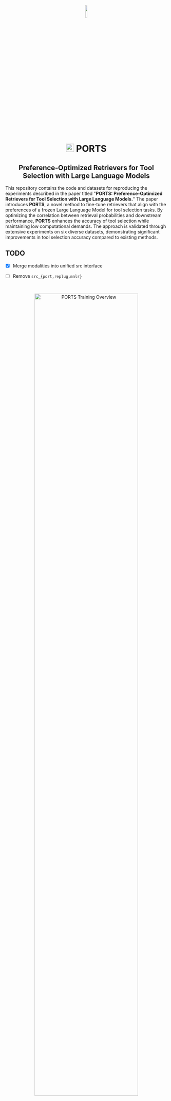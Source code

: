 <div align="center"><img src="assets/fishing_rod_tool.png" width="10%"> </div>
<h1 align="center"><img src="assets/ports_icon.png" alt="port icon" width="25" height="auto"> PORTS</h1>
<h2 align="center">Preference-Optimized Retrievers for Tool Selection with Large Language Models  </h2>

This repository contains the code and datasets for reproducing the experiments described in the paper titled "**PORTS: Preference-Optimized Retrievers for Tool Selection with Large Language Models.**" The paper introduces **PORTS**, a novel method to fine-tune retrievers that align with the preferences of a frozen Large Language Model for tool selection tasks. By optimizing the correlation between retrieval probabilities and downstream performance, **PORTS** enhances the accuracy of tool selection while maintaining low computational demands. The approach is validated through extensive experiments on six diverse datasets, demonstrating significant improvements in tool selection accuracy compared to existing methods.


## TODO

- [x] Merge modalities into unified src interface
- [ ] Remove `src_{port,replug,mnlr}`



<br/>
<p align="center">
<img src="assets/ports_overview.png" width="80%" height="auto" alt="PORTS Training Overview" class="center">
</p>


## 📎 Table of Contents

- [Model](#model)
- [Dataset](#dataset)
- [Project Structure](#project-structure)
- [Quickstart](#quickstart)
- [Using the Markdown File](#using-the-markdown-file)
- [Script-based Training](#script-based-training)
- [Sbatch-based Grid Search Training](#sbatch-based-grid-search-training)
- [Main Accuracy Results](#main-accuracy-results)
- [Unsloth Integration](#unsloth-integration)

## Model

**PORTS** fine-tunes a retriever model to select the most appropriate tools based on preferences derived from a frozen LLM. The retriever is optimized through a dual loss approach: a perplexity-based preference signal and a contrastive semantic loss. This ensures the retriever aligns with the LLM's preferences, leading to more accurate tool selection in various scenarios. The model is trained on two encoder architectures, RoBERTa-base and BGE-base, and evaluated using three LLMs with varying levels of expertise in tool usage.

## Dataset

The experiments are conducted on six publicly available datasets, which include APIBench, API-Bank, Octopus-v2, ToolE, BFCL, and ToolBench. These datasets cover various applications, input modalities, and toolsets, comprehensively evaluating **PORTS**' effectiveness. Datasets can be found [here](https://anonymous.4open.science/r/ports-data/).

## Project Structure

The repository is organized with the following structure:

```
/ports/
├── Makefile              # Entry point for all training commands
├── main/                 # Main code directory
│   ├── scripts/          # All training and utility scripts
│   ├── src/              # Source code modules
│   │   ├── port/         # PORTS model implementation
│   │   ├── replug/       # RePlug model implementation  
│   │   ├── dml/          # DML (MNRL) implementation
│   │   └── utils/        # Shared utilities
│   ├── main_train_port.py # Main PORTS training script
│   ├── train_replug.py   # RePlug training script
│   ├── train_mnrl.py     # MNRL training script
│   └── output/           # Output directory for trained models
├── datasets/             # Training and evaluation datasets
└── assets/               # Project assets and documentation
```

## Quickstart

### Setup

1. **Clone the repository:**
   ```bash
   git clone https://github.com/yourorg/ports.git
   cd ports
   ```

2. **Install the required dependencies:**
   ```bash
   pip install -r build/requirements.txt
   ```

3. **Download the datasets:**
   The datasets can be downloaded from the following link: [PORTS Datasets](https://anonymous.4open.science/r/ports-data/). Extract the datasets into the `datasets/` directory.

### Using the Makefile

We provide a Makefile that offers a clean interface for running all training operations. This is the recommended way to launch training and evaluation jobs, as it ensures consistent defaults and easy overrides.

### Running Training via Makefile

#### 1. PORTS Training

```bash
make ports
```

#### 2. RePlug Training

```bash
make replug
```

#### 3. MNRL Training

```bash
make mnrl
```

#### 4. Docker (interactive)

```bash
make docker
```

#### 5. Clean Output Directories

```bash
make clean
```

### Overriding Defaults

You can override any default parameter by specifying it on the command line. For example:

```bash
make ports DATASET=bfcl INFERENCE_MODEL=gemma2-2B
make replug EPOCHS=10 BATCH_SIZE=4
make mnrl RETRIEVAL_MODEL=FacebookAI/roberta-base
```

### Available Parameters

#### Common Parameters (all training methods)

| Parameter | Description | Default |
|-----------|-------------|---------|
| `DATASET` | Dataset name | toolbench |
| `RETRIEVAL_MODEL` | Retrieval model name | BAAI/bge-base-en-v1.5 |
| `INFERENCE_MODEL` | Inference model name | llama3-8B |
| `EPOCHS` | Number of training epochs | 5 |
| `BATCH_SIZE` | Training batch size | 2 |
| `LR` | Learning rate | 1e-5 |
| `SEED` | Random seed | 42 |
| `EVAL_STEPS` | Evaluation steps fraction | 0.2 |
| `USE_4BIT` | Use 4-bit quantization | true |
| `MAX_TRAIN_SAMPLES` | Maximum training samples | 1000 |
| `GAMMA` | Gamma temperature | 0.5 |
| `BETA` | Beta temperature | 0.5 |
| `WARMUP_RATIO` | Fraction of training steps for warmup | 0.1 |
| `K_EVAL_VALUES_ACCURACY` | Values of k for accuracy@k evaluation | 1 3 5 |
| `K_EVAL_VALUES_NDCG` | Values of k for ndcg@k evaluation | 1 3 5 |

#### MNRL-Specific Parameters

| Parameter | Description | Default |
|-----------|-------------|---------|
| `SCHEDULER` | Learning rate scheduler | warmupcosine |
| `POOLING` | Embedding pooling strategy | mean |
| `NEGATIVES_PER_SAMPLE` | Number of negative samples | 1 |
| `MODEL_NAME` | Retrieval model name | BAAI/bge-base-en-v1.5 |
| `PREPROCESSING_BATCH_SIZE` | Batch size for preprocessing | 16 |
| `EVAL_STEPS_FRACTION` | Fraction of steps for evaluation | 0.2 |
| `WANDB_PROJECT_NAME` | Weights & Biases project name | MNRL_Training |
| `WANDB_RUN_NAME` | Weights & Biases run name | auto-generated |
| `OUTPUT_DIR` | Directory to save model, logs, and results | auto-generated |
| `RANDOM_NEGATIVES` | Whether to use random negatives | true |
| `EVALUATE_ON_TEST` | Whether to evaluate on test set | true |
| `USE_PRE_TRAINED_MODEL` | Whether to use pre-trained model | true |
| `PUSH_TO_HUB` | Whether to push model to HF Hub | true |
| `PUBLIC_MODEL` | Whether to make model public | true |
| `HUB_REPO_NAME` | HuggingFace Hub repo name | auto-generated |
| `LOG_FILE` | Path to log file | auto-generated |
| `WARMUP_RATIO` | Fraction of training steps for warmup | 0.1 |

### Example Usage

```bash
# Train PORTS with non-default parameters
make ports DATASET=apibench INFERENCE_MODEL=llama3-8B EPOCHS=3 LAMBDA_WEIGHT=0.5 PREF_BETA=0.8

# Train RePlug with customized retrieval settings
make replug DATASET=bfcl RETRIEVAL_MODEL=FacebookAI/roberta-base NUM_RETRIEVED_DOCS=8 GAMMA=0.3

# Train MNRL with specific pooling strategy and batch size
make mnrl DATASET=octopus RETRIEVAL_MODEL=BAAI/bge-base-en-v1.5 POOLING=cls BATCH_SIZE=64
```

### Notes

- The Makefile will call the appropriate script in `main/scripts/` with all parameters set.
- Output directories are automatically created.
- For advanced usage or script-specific parameters, see the script-based training section below.

## Using the Markdown File

In addition to the code and datasets, this repository includes a comprehensive Markdown documentation that can help you understand and use the PORTS framework effectively. Here's how to use it:

### Reading the Markdown Documentation

1. **Viewing in GitHub**: 
   The README.md file is automatically rendered by GitHub's web interface. Simply navigate to the repository's main page to view it with proper formatting and styling.

2. **Local Viewing Options**:
   - Use any text editor to open the README.md file
   - For better rendering, use a Markdown viewer like:
     - VS Code with the Markdown Preview extension
     - Typora, a dedicated Markdown editor
     - GitHub Desktop's built-in Markdown preview

### Documentation Structure

The Markdown documentation is organized into clear sections:

- **Model Description**: Technical details about PORTS architecture
- **Dataset Information**: Details about supported datasets and their structure
- **Project Structure**: Overview of code organization
- **Quickstart Guide**: Step-by-step instructions for getting started
- **Training Options**: Comprehensive list of parameters and configurations
- **Results**: Performance metrics and comparisons

### Modifying the Documentation

If you need to update the documentation:

1. Edit the README.md file using any text editor
2. Follow standard Markdown syntax:
   - `#` for headers (more `#` means smaller headers)
   - `*` or `-` for bullet points
   - `|` for table columns
   - `` ``` `` for code blocks (specify language after opening backticks)
   - `[text](url)` for links
   - `![alt text](image_path)` for images

3. Use HTML tags for advanced formatting:
   - `<div align="center">` for centering content
   - `<img src="..." width="...">` for image sizing
   - `<br/>` for line breaks

4. Preview changes using a Markdown viewer before committing

### Extending the Documentation

When adding new features or models to the project, be sure to update:

1. The Table of Contents section
2. The relevant documentation section
3. Any code examples or parameter lists
4. Training and evaluation result tables

Remember to maintain consistent formatting and style to ensure readability.

## Script-based Training

You can also run training using the provided shell scripts, which are aligned with the Makefile and support environment variable overrides for all key parameters.

### 1. PORTS Training

Run the PORTS training script:

```bash
bash main/scripts/train_ports.sh
```

#### Overriding Defaults

You can override any default by setting the corresponding environment variable before the script call:

```bash
DATASET_NAME=bfcl INFERENCE_MODEL_PSEUDONAME=gemma2-2B RETRIEVAL_MODEL_NAME=FacebookAI/roberta-base bash main/scripts/train_ports.sh
```

#### All Environment Variables (PORTS)

| Variable | Description | Default |
|----------|-------------|---------|
| `DATASET_NAME` | Dataset name | toolbench |
| `RETRIEVAL_MODEL_NAME` | Retrieval model name | BAAI/bge-base-en-v1.5 |
| `INFERENCE_MODEL_PSEUDONAME` | Inference model pseudo-name | llama3-8B |
| `RETRIEVAL_MAX_SEQ_LEN` | Max seq length for retriever | 512 |
| `INFERENCE_MAX_SEQ_LEN` | Max seq length for inference | 1024 |
| `N_EPOCHS` | Number of epochs | 5 |
| `LR` | Learning rate | 1e-5 |
| `LR_SCHEDULER` | Learning rate scheduler | cosine |
| `TRAIN_BATCH_SIZE` | Training batch size | 2 |
| `EVAL_BATCH_SIZE` | Evaluation batch size | 4 |
| `PREPROCESS_BATCH_SIZE` | Preprocessing batch size | 16 |
| `PADDING_SIDE` | Tokenizer padding side | left |
| `LAMBDA_WEIGHT` | Lambda loss weight | 0.3 |
| `N_NEGS` | Number of negative examples | 3 |
| `GAMMA` | Gamma temperature | 0.5 |
| `BETA` | Beta temperature | 0.5 |
| `PREF_BETA` | Preference weight (ORPO beta) | 1 |
| `WEIGHT_DECAY` | Weight decay for optimizer | 0.01 |
| `CORPUS_UPDATES` | Steps between corpus re-embedding | 100 |
| `SAVE_STRATEGY` | Model saving strategy | epoch |
| `SAVE_STEPS` | Steps between model saves | None |
| `SAVE_DIR` | Directory to save checkpoints | ./checkpoints |
| `MAX_CHECKPOINTS` | Maximum number of checkpoints | None |
| `SEED` | Random seed | 42 |
| `EVAL_STEPS` | Evaluation steps fraction | 0.2 |
| `LOAD_IN_4BIT` | Use 4-bit quantization | true |
| `MAX_TRAIN_SAMPLES` | Maximum training samples | 1000 |
| `WARMUP_RATIO` | Fraction of training steps for warmup | 0.1 |
| `WANDB_RUN_NAME` | Weights & Biases run name | auto-generated |
| `K_EVAL_VALUES_ACCURACY` | Values for accuracy@k | 1 3 5 |
| `K_EVAL_VALUES_NDCG` | Values for ndcg@k | 1 3 5 |

### 2. RePlug Training

Run the RePlug training script:

```bash
bash main/scripts/train_replug.sh
```

#### Overriding Defaults

```bash
DATASET_NAME=bfcl INFERENCE_MODEL_PSEUDONAME=gemma2-2B RETRIEVAL_MODEL_NAME=FacebookAI/roberta-base bash main/scripts/train_replug.sh
```

#### All Environment Variables (RePlug)

| Variable | Description | Default |
|----------|-------------|---------|
| `DATASET_NAME` | Dataset name | toolbench |
| `WANDB_RUN_NAME` | Weights & Biases run name | auto-generated |
| `SAVE_PATH` | Path to save trained model and outputs | auto-generated |
| `INFERENCE_MODEL_NAME` | Actual model path (auto-mapped) | varies by pseudo-name |
| `SEED` | Random seed | 42 |
| `LOAD_IN_4BIT` | Use 4-bit quantization | true |
| `MAX_TRAIN_SAMPLES` | Maximum training samples | 1000 |
| `WARMUP_RATIO` | Fraction of training steps for warmup | 0.1 |
| `QUERY_COLUMN` | Name of query column in dataset | query_for_retrieval |

### 3. MNRL Training

Run the MNRL training script:

```bash
bash main/scripts/train_mnrl.sh
```

#### Overriding Defaults

```bash
DATASET_NAME=bfcl MODEL_NAME=FacebookAI/roberta-base bash main/scripts/train_mnrl.sh
```

#### All Environment Variables (MNRL)

| Variable | Description | Default |
|----------|-------------|---------|
| `DATASET_NAME` | Dataset name | toolbench |
| `WANDB_PROJECT_NAME` | Weights & Biases project name | MNRL_Training |
| `WANDB_RUN_NAME` | Weights & Biases run name | auto-generated |
| `OUTPUT_DIR` | Directory to save model, logs, and results | auto-generated |
| `MAX_SEQ_LENGTH` | Maximum sequence length | 512 |
| `EVAL_STEPS_FRACTION` | Fraction of steps for evaluation | 0.2 |
| `WARMUP_RATIO` | Fraction of training steps for warmup | 0.1 |
| `SCHEDULER` | Learning rate scheduler | warmupcosine |
| `RANDOM_NEGATIVES` | Whether to use random negatives | true |

## Sbatch-based Grid Search Training

For large-scale training and hyperparameter tuning, we provide a sbatch-based solution that enables running multiple training configurations in parallel on SLURM-based clusters. This approach is especially useful for grid searches across multiple hyperparameters.

### Using run_sbatch.sh

The `run_sbatch.sh` script provides a flexible way to launch multiple training jobs with different parameter combinations using SLURM's sbatch utility.

```bash
./run_sbatch.sh --script=<script_type> [options]
```

#### Required Parameters:
- `--script=<script_type>`: Specifies which training script to use. Options: `mnrl`, `ports`, or `replug`.

#### Optional Parameters (all accept comma-separated arrays):
- `--machine=<machine_name>`: Target compute node(s) (e.g., "deeplearn2,faretra"). If omitted, jobs run on any available machine.
- `--gpu_type=<gpu_type>`: GPU type to request (default: "nvidia_geforce_rtx_3090")
- `--gpu_count=<count>`: Number of GPUs per job (default: 1)
- `--retrieval_model=<models>`: Retrieval/encoder models to use (default: "BAAI/bge-base-en-v1.5")
- `--inference_model=<models>`: Inference/LLM models to use (default: "llama3-8B")
- `--lr=<learning_rates>`: Learning rate values (e.g., "1e-5,1e-4,1e-3")
- `--batch_size=<sizes>`: Batch size values (e.g., "2,4,8")
- `--epochs=<counts>`: Number of epochs (e.g., "1,3,5")
- `--dataset=<names>`: Dataset names (e.g., "toolbench,apibench")
- `--wandb_run_name=<name>`: Base name for W&B runs (auto-generated if not provided)
- `--wandb_project_name=<name>`: W&B project name (default: "PORTS_AAAI-EMNLP")
- `--beta=<values>`: Beta temperature for Q distribution softmax (default: 1.0)
- `--gamma=<values>`: Gamma temperature for Pr_retr distribution softmax (default: 1.0)
- `--lambda_loss=<values>`: Weight for the preference loss term (default: 0.2)
- `--preference_weight=<values>`: Beta parameter for odds ratio preference loss (default: 0.1)
- `--weight_decay=<values>`: Weight decay for the optimizer (default: 0.01)
- `--inference_max_seq_len=<values>`: Maximum sequence length for inference model (default: 1024)
- `--params="<extra_params>"`: Additional parameters to pass to the training script

#### Using Additional Parameters

You can pass any additional parameters not covered by the standard options using the `--params` flag. These parameters are passed directly to the underlying training script.

### Example Usage

#### Basic Usage:
```bash
./run_sbatch.sh --script=ports --machine=deeplearn2 --lr=1e-5 --batch_size=2 --epochs=1
```

#### Grid Search Over Multiple Parameters:
```bash
./run_sbatch.sh --script=replug --lr=1e-5,1e-4,1e-3 --batch_size=2,4 --epochs=1,3 \
  --dataset=toolbench --wandb_project_name=PORTS_EMNLP
```

This will launch 12 jobs (3 learning rates × 2 batch sizes × 2 epoch counts) with all combinations.

#### Grid Search with Temperature Parameters:
```bash
./run_sbatch.sh --script=ports --dataset=toolbench \
  --beta=0.5,1.0,2.0 --gamma=0.5,1.0,2.0 --inference_model=llama3-8B
```

This will create 9 jobs with different beta and gamma temperature combinations.

#### Model Grid Search with Loss Parameters:
```bash
./run_sbatch.sh --script=ports \
  --epochs=1 \
  --wandb_project_name=PORTS_EMNLP \
  --retrieval_model=FacebookAI/roberta-base \
  --lr=2e-5 \
  --inference_model=qwen3 \
  --dataset=toolbench_3 \
  --lambda_loss=0.2,0.3 \
  --preference_weight=0.1,0.2 \
  --beta=0.2,0.5,0.7 \
  --gamma=0.2,0.5,0.7 \
  --weight_decay=0.01 \
  --params="--max_train_samples=2000 --eval_steps=0.2 --warmup_ratio=0.1 --corpus_updates=50"

  ./run_sbatch.sh --script=replug \
  --epochs=1 \
  --wandb_project_name=PORTS_EMNLP \
  --retrieval_model=FacebookAI/roberta-base \
  --lr=2e-5 \
  --inference_model=qwen3 \
  --dataset=toolbench_3 \
  --weight_decay=0.01 \
  --params="--max_train_samples=2000 --eval_steps=0.2 --warmup_ratio=0.1 --corpus_updates=50"
```

This will create 16 jobs testing combinations of models and loss parameters.

#### Weight Decay Optimization:
```bash
./run_sbatch.sh --script=ports --dataset=toolbench \
  --weight_decay=0.005,0.01,0.05 --lr=1e-5,5e-5
```

This will create 27 jobs exploring different temperature and preference weight settings.

#### Weight Decay Optimization:
```bash
./run_sbatch.sh --script=ports --lr=2e-5 --retrieval_model=BAAI/bge-base-en-v1.5,FacebookAI/roberta-base --batch_size=2 --epochs=1 --wandb_project_name=PORTS_EMNLP --dataset=bfcl,apibank,apibench,octopus,toole,toolbench_1,toolbench_2,toolbench_3,toole-overlap,octopus-overlap

./run_sbatch.sh --script=mnrl --lr=2e-5,1e-4 --retrieval_model=BAAI/bge-base-en-v1.5,FacebookAI/roberta-base --batch_size=4 --epochs=1 --wandb_project_name=PORTS_EMNLP --dataset=toolbench_1,toolbench_2,toolbench_3

./run_sbatch.sh --script=ports --lr=2e-5 --retrieval_model=answerdotai/ModernBERT-base,BAAI/bge-base-en-v1.5 --batch_size=4 --epochs=1 --wandb_project_name=PORTS_EMNLP --dataset=bfcl,apibank,apibench,octopus,toole,toolbench_1,toolbench_2,toolbench_3,toole-overlap,octopus-overlap --params="--gamma=0.5 --beta=0.5 --preprocess_batch_size=32 --eval_steps=0.25 --inference_model=qwen3

./run_sbatch.sh --script=ports --lr=2e-5 --retrieval_model=answerdotai/ModernBERT-base --batch_size=4 --epochs=1 --wandb_project_name=PORTS_Hub --dataset=bfcl --params="--gamma=0.5 --beta=0.5 --preprocess_batch_size=32  max_train_samples=20000--eval_steps=0.25 --inference_model=llama3.2 --n_reembedding_steps=400"



./run_sbatch.sh --script="ports" \
   --lr=2e-5 \
   --retrieval_model=answerdotai/ModernBERT-base,BAAI/bge-m3 \
   --inference_model=qwen3,llama3.2,gemma3 \
   --batch_size=4 \
   --epochs=2 \
   --wandb_project_name=PORTS_Hub \
   --dataset=bfcl,apibank,apibench,octopus,toole,toolbench_1,toolbench_2,toolbench_3,toole-overlap,octopus-overlap \
   --params="--gamma=0.5 --beta=0.5 --preprocess_batch_size=32 --eval_steps=0.25 --embedding_update_steps=50 --max_train_samples=10000"

./run_sbatch.sh --script="mnrl" \
   --lr=1e-4 \
   --retrieval_model=answerdotai/ModernBERT-base,BAAI/bge-m3 \
   --batch_size=4 \
   --epochs=2 \
   --wandb_project_name=PORTS_Hub_mnrl \
   --dataset=bfcl,apibank,apibench,octopus,toole,toolbench_1,toolbench_2,toolbench_3,toole-overlap,octopus-overlap


./run_sbatch.sh --script="replug" \
  --epochs=2 \
  --wandb_project_name=PORTS_Hub \
  --retrieval_model=answerdotai/ModernBERT-base,BAAI/bge-m3 \
  --lr=2e-5 \
  --inference_model=qwen3,llama3.2,gemma3 \
  --weight_decay=0.01 \
  --dataset=bfcl,apibank,apibench,octopus,toole,toolbench_1,toolbench_2,toolbench_3,toole-overlap,octopus-overlap \
  --params="--max_train_samples=10000 --eval_steps=0.25 --warmup_ratio=0.1 --corpus_updates=50"
```

### Common Additional Parameters

Here are some useful additional parameters by script type:

**PORTS:**
- `--lambda_weight=<float>`: Weight for the lambda loss component
- `--preference_weight=<float>`: Preference weight in ORPO
- `--beta=<float>`: Temperature parameter for Q distribution
- `--gamma=<float>`: Temperature parameter for retrieval probabilities
- `--weight_decay=<float>`: Weight decay for optimizer
- `--n_negs=<int>`: Number of negative samples
- `--corpus_updates=<int>`: Steps between corpus re-embedding

**RePlug:**
- `--beta=<float>`: Beta temperature parameter
- `--gamma=<float>`: Gamma temperature parameter
- `--weight_decay=<float>`: Weight decay for optimizer
- `--num_retrieved_docs=<int>`: Number of documents to retrieve
- `--use_4bit=<bool>`: Whether to use 4-bit quantization

**MNRL:**
- `--weight_decay=<float>`: Weight decay for optimizer
- `--pooling=<str>`: Embedding pooling strategy (cls, mean)
- `--negatives_per_sample=<int>`: Number of negatives per sample
- `--log_freq=<int>`: Logging frequency

## Unsloth Integration

This project uses [Unsloth](https://github.com/unslothai/unsloth) to optimize LLM loading and inference. Unsloth provides faster inference and reduced memory usage for large language models. Both PORTS and RePlug implementations have been updated to use Unsloth for loading and optimizing inference models.

Key features of the Unsloth integration:

- **Faster model loading**: Significantly reduces the time needed to load large language models
- **Memory efficiency**: Better memory management, especially when using 4-bit quantization
- **Optimized inference**: FlashAttention and other optimizations for faster responses
- **Compatibility**: Works seamlessly with our existing model interfaces

To use a model with Unsloth, no special parameters are needed as it's now the default loading mechanism for all inference models. The quantization settings are controlled via the usual parameters:

```bash
make ports USE_4BIT=true  # Uses Unsloth with 4-bit quantization (default)
make replug USE_4BIT=false  # Uses Unsloth without quantization
```

The integration is transparently handled in both training pipelines, so all existing scripts and commands will continue to work as before, but with improved performance.

## Main Accuracy Results

PORTS demonstrates significant improvements in tool selection accuracy across all evaluated datasets. The table below summarizes the main accuracy results, including improvements over the baseline models:

| Dataset     | Encoder       | LLM                    | Recall@1 (%) | Recall@3 (%) | NDCG@5 (%) | Recall Improvement (%) | NDCG Improvement (%) |
|-------------|---------------|------------------------|--------------|--------------|------------|------------------------|-----------------------|
| ToolBench   | RoBERTa-base  | LLAMA3-GROQ-8B-Tool-Use | 49.84        | 70.80        | 65.32      | +4.52                  | +4.37                 |
| API-Bank    | BGE-base      | LLAMA3-GROQ-8B-Tool-Use | 59.12        | 81.50        | 76.10      | +2.83                  | +4.80                 |
| APIBench    | RoBERTa-base  | LLAMA3-8B              | 21.50        | 30.53        | 26.78      | +12.76                 | +13.55                |
| BFCL        | BGE-base      | LLAMA3-GROQ-8B-Tool-Use | 67.20        | 78.10        | 73.10      | +1.03                  | +0.79                 |
| ToolE       | RoBERTa-base  | LLAMA3-8B              | 74.60        | 86.80        | 83.55      | +16.09                 | +13.77                |
| Octopus-v2  | BGE-base      | LLAMA3-8B              | 97.50        | 100          | 100        | +2.50                  | +2.00                 |

For more detailed results, including ablation studies and out-of-domain performance, please refer to the paper.
